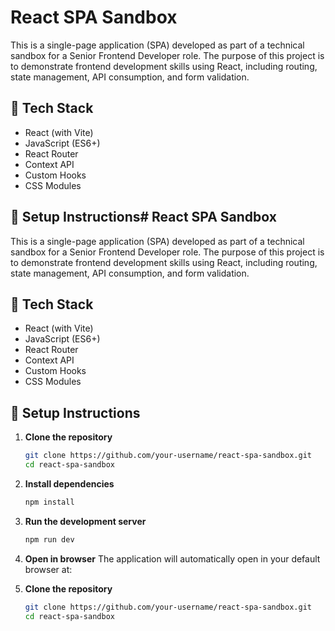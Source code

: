 # React SPA Sandbox

This is a single-page application (SPA) developed as part of a technical sandbox for a Senior Frontend Developer role. The purpose of this project is to demonstrate frontend development skills using React, including routing, state management, API consumption, and form validation.

## 🚀 Tech Stack

- React (with Vite)
- JavaScript (ES6+)
- React Router
- Context API
- Custom Hooks
- CSS Modules

## 🔧 Setup Instructions# React SPA Sandbox

This is a single-page application (SPA) developed as part of a technical sandbox for a Senior Frontend Developer role. The purpose of this project is to demonstrate frontend development skills using React, including routing, state management, API consumption, and form validation.

## 🚀 Tech Stack

- React (with Vite)
- JavaScript (ES6+)
- React Router
- Context API
- Custom Hooks
- CSS Modules

## 🔧 Setup Instructions

1. **Clone the repository**
   ```bash
   git clone https://github.com/your-username/react-spa-sandbox.git
   cd react-spa-sandbox

2. **Install dependencies**
   ```bash
   npm install

3. **Run the development server**
   ```bash
   npm run dev

4. **Open in browser**
   The application will automatically open in your default browser at:

1. **Clone the repository**
   ```bash
   git clone https://github.com/your-username/react-spa-sandbox.git
   cd react-spa-sandbox
